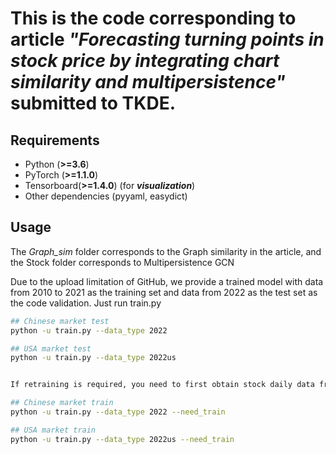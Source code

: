 # This is the code corresponding to article *"Forecasting turning points in stock price by integrating chart similarity and multipersistence"* submitted to TKDE. 

## Requirements

- Python (**>=3.6**)
- PyTorch (**>=1.1.0**)
- Tensorboard(**>=1.4.0**) (for ***visualization***)
- Other dependencies (pyyaml, easydict)

## Usage 

The *Graph_sim* folder corresponds to the Graph similarity in the article, and the Stock folder corresponds to Multipersistence GCN

Due to the upload limitation of GitHub, we provide a trained model with data from 2010 to 2021 as the training set and data from 2022 as the test set as the code validation. Just run train.py

```bash
## Chinese market test
python -u train.py --data_type 2022

## USA market test
python -u train.py --data_type 2022us


If retraining is required, you need to first obtain stock daily data from tushare and place it in the day_csv sub folder under the Graphssim folder. Run day_sc.py in the Graph_sim folder, then run Run_model. py in the Stock folder, and finally run train.py with the parameter -- need_train

## Chinese market train
python -u train.py --data_type 2022 --need_train

## USA market train
python -u train.py --data_type 2022us --need_train
``` 
